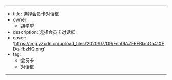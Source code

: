 ---
- title: 选择会员卡对话框
- owner:
  - 胡学望
- description: 选择会员卡对话框
- cover: 'https://img.yzcdn.cn/upload_files/2020/07/09/Fnh0IAZEEFBlxcGa41XEDq-fbzNQ.png'
- tag:
  - 会员卡
  - 对话框
---